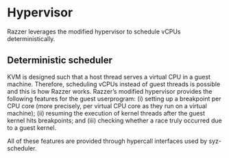 # Hypervisor

Razzer leverages the modified hypervisor to schedule vCPUs
deterministically.

## Deterministic scheduler

KVM is designed such that a host thread serves a virtual CPU in a
guest machine. Therefore, scheduling vCPUs instead of guest threads is
possible and this is how Razzer works. Razzer’s modified hypervisor
provides the following features for the guest userprogram: (i) setting
up a breakpoint per CPU core (more precisely, per virtual CPU core as
they run on a virtual machine); (ii) resuming the execution of kernel
threads after the guest kernel hits breakpoints; and (iii) checking
whether a race truly occurred due to a guest kernel.

All of these features are provided through hypercall interfaces used
by syz-scheduler.